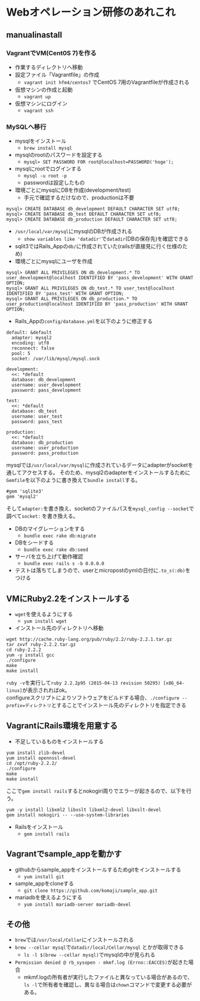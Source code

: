 # Webオペレーション研修のあれこれ
## manualinastall
### VagrantでVM(Cent0S 7)を作る
- 作業するディレクトリへ移動
- 設定ファイル「Vagrantfile」の作成
  - `vagrant init hfm4/centos7` でCentOS 7用のVagrantfileが作成される
- 仮想マシンの作成と起動
  - `vagrant up`
- 仮想マシンにログイン
  - `vagrant ssh`

### MySQLへ移行
- mysqlをインストール
  - `brew install mysql`
- mysqlのrootのパスワードを設定する
  - `mysql> SET PASSWORD FOR root@localhost=PASSWORD('hoge'); `
- mysqlにrootでログインする
  - `mysql -u root -p`
  - passwordは設定したもの
- 環境ごとにmysqlにDBを作成(development/test)
  - 手元で確認するだけなので、productionは不要

```
mysql> CREATE DATABASE db_development DEFAULT CHARACTER SET utf8;
mysql> CREATE DATABASE db_test DEFAULT CHARACTER SET utf8;
mysql> CREATE DATABASE db_production DEFAULT CHARACTER SET utf8;
```

  - `/usr/local/var/mysql`にmysqlのDBが作成される
    - `show variables like 'datadir'`で`datadir`(DBの保存先)を確認できる
  - sqlit3ではRails_Appの`db/`に作成されていた(railsが直接見に行く仕様のため)
- 環境ごとにmysqlにユーザを作成

```
mysql> GRANT ALL PRIVILEGES ON db_development.* TO user_development@localhost IDENTIFIED BY 'pass_development' WITH GRANT OPTION;
mysql> GRANT ALL PRIVILEGES ON db_test.* TO user_test@localhost IDENTIFIED BY 'pass_test' WITH GRANT OPTION;
mysql> GRANT ALL PRIVILEGES ON db_production.* TO user_production@localhost IDENTIFIED BY 'pass_production' WITH GRANT OPTION;
```

- Rails_Appの`config/database.yml`を以下のように修正する

```
default: &default
  adapter: mysql2
  encoding: utf8
  reconnect: false
  pool: 5
  socket: /var/lib/mysql/mysql.sock

development:
  <<: *default
  database: db_development
  username: user_development
  password: pass_development

test:
  <<: *default
  database: db_test
  username: user_test
  password: pass_test

production:
  <<: *default
  database: db_production
  username: user_production
  password: pass_production
```

mysqlでは`/usr/local/var/mysql`に作成されているデータにadapterがsocketを通してアクセスする。
そのため、mysql2のadapterをインストールするために`Gemfile`を以下のように書き換えて`bundle install`する。

```
#gem 'sqlite3'
gem 'mysql2'
```

そして`adapter:`を書き換え、socketのファイルパスを`mysql_config --socket`で調べて`socket:` を書き換える。

- DBのマイグレーションをする
  - `bundle exec rake db:migrate`
- DBをシードする
  - `bundle exec rake db:seed`
- サーバを立ち上げて動作確認
  - `bundle exec rails s -b 0.0.0.0`
- テストは落ちてしまうので、userとmicropostのymlの日付に`.to_s(:db)`をつける

## VMにRuby2.2をインストールする
- `wget`を使えるようにする
  - `yum install wget`
- インストール先のディレクトリへ移動

```
wget http://cache.ruby-lang.org/pub/ruby/2.2/ruby-2.2.1.tar.gz
tar zxvf ruby-2.2.2.tar.gz
cd ruby-2.2.2
yum -y install gcc
./configure
make
make install
```
`ruby -v`を実行して`ruby 2.2.2p95 (2015-04-13 revision 50295) [x86_64-linux]`が表示されればok。  
configureスクリプトによりソフトウェアをビルドする場合、`./configure --prefix=ディレクトリ`とすることでインストール先のディレクトリを指定できる

## VagrantにRails環境を用意する

- 不足しているものをインストールする
```
yum install zlib-devel 
yum install opennssl-devel
cd /opt/ruby-2.2.2/
./configure
make
make install
```

ここで`gem install rails`するとnokogiri周りでエラーが起きるので、以下を行う。

```
yum -y install libxml2 libxslt libxml2-devel libxslt-devel
gem install nokogiri -- --use-system-libraries
```
- Railsをインストール
  - `gem install rails`

## Vagrantでsample_appを動かす

- githubからsample_appをインストールするためgitをインストールする
  - `yum install git`
- sample_appをcloneする
  - `git clone https://github.com/komaji/sample_app.git`
- mariadbを使えるようにする
  - `yum install mariadb-server mariadb-devel`


## その他
- `brew`では`/usr/local/Cellar`にインストールされる
- `brew --cellar mysql`で`datadir/local/Cellar/mysql` とかが取得できる
  - `ls -l $(brew --cellar mysql)`でmysqlの中が見られる
- `Permission denied @ rb_sysopen - mkmf.log (Errno::EACCES)`が起きた場合
  - mkmf.logの所有者が実行したファイルと異なっている場合があるので、`ls -l`で所有者を確認し、異なる場合は`chown`コマンドで変更する必要がある。

